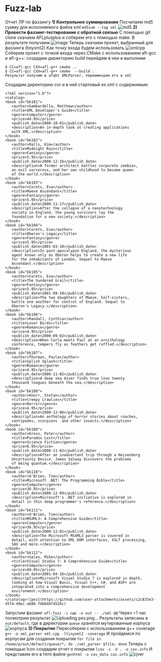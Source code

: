 # Fuzz-lab
Отчет ЛР по фаззингу
**1) Контрольное суммирование**
   Посчитаем md5 сумму для исполняемого файла xml
   `md5sum --tag xml`
   ![md5](https://github.com/user-attachments/assets/8de4e26f-20c2-4e62-a79f-c7651ba1eec0)
**2) Провести фаззинг-тестирование с обратной связью**
   С помощью git clone скачаем AFLplusplus и соберем его с помощью make. В результате получаем
   ![image](https://github.com/user-attachments/assets/2eeab0e5-a6ff-499f-9b05-18e56045e911)
   Теперь скачаем проект, выбранный для фаззинга (tinyxml2)
   Как точку входа будем использовать 
   ![xmlcpp](https://github.com/user-attachments/assets/844a5f98-782d-4ba8-9a9d-3080f0bf794a)
   Соберем проект с точкой входа через CMake с использованием afl-gcc и afl-g++: создадим директорию build перейдем в нее и выполним
   ```
   $ CC=afl-gcc CXX=afl-g++ cmake .. 
   $ CC=afl-gcc CXX=afl-g++ cmake  --build .
   Результат получим в afqkt XMLParser, переименуем его в xml
```
   Cоздадим директорию cor и в ней стартовый ex.xml с содержимым:
   ```
   <?xml version="1.0"?>
<catalog>
   <book id="bk101">
      <author>Gambardella, Matthew</author>
      <title>XML Developer's Guide</title>
      <genre>Computer</genre>
      <price>44.95</price>
      <publish_date>2000-10-01</publish_date>
      <description>An in-depth look at creating applications 
      with XML.</description>
   </book>
   <book id="bk102">
      <author>Ralls, Kim</author>
      <title>Midnight Rain</title>
      <genre>Fantasy</genre>
      <price>5.95</price>
      <publish_date>2000-12-16</publish_date>
      <description>A former architect battles corporate zombies, 
      an evil sorceress, and her own childhood to become queen 
      of the world.</description>
   </book>
   <book id="bk103">
      <author>Corets, Eva</author>
      <title>Maeve Ascendant</title>
      <genre>Fantasy</genre>
      <price>5.95</price>
      <publish_date>2000-11-17</publish_date>
      <description>After the collapse of a nanotechnology 
      society in England, the young survivors lay the 
      foundation for a new society.</description>
   </book>
   <book id="bk104">
      <author>Corets, Eva</author>
      <title>Oberon's Legacy</title>
      <genre>Fantasy</genre>
      <price>5.95</price>
      <publish_date>2001-03-10</publish_date>
      <description>In post-apocalypse England, the mysterious 
      agent known only as Oberon helps to create a new life 
      for the inhabitants of London. Sequel to Maeve 
      Ascendant.</description>
   </book>
   <book id="bk105">
      <author>Corets, Eva</author>
      <title>The Sundered Grail</title>
      <genre>Fantasy</genre>
      <price>5.95</price>
      <publish_date>2001-09-10</publish_date>
      <description>The two daughters of Maeve, half-sisters, 
      battle one another for control of England. Sequel to 
      Oberon's Legacy.</description>
   </book>
   <book id="bk106">
      <author>Randall, Cynthia</author>
      <title>Lover Birds</title>
      <genre>Romance</genre>
      <price>4.95</price>
      <publish_date>2000-09-02</publish_date>
      <description>When Carla meets Paul at an ornithology 
      conference, tempers fly as feathers get ruffled.</description>
   </book>
   <book id="bk107">
      <author>Thurman, Paula</author>
      <title>Splish Splash</title>
      <genre>Romance</genre>
      <price>4.95</price>
      <publish_date>2000-11-02</publish_date>
      <description>A deep sea diver finds true love twenty 
      thousand leagues beneath the sea.</description>
   </book>
   <book id="bk108">
      <author>Knorr, Stefan</author>
      <title>Creepy Crawlies</title>
      <genre>Horror</genre>
      <price>4.95</price>
      <publish_date>2000-12-06</publish_date>
      <description>An anthology of horror stories about roaches,
      centipedes, scorpions  and other insects.</description>
   </book>
   <book id="bk109">
      <author>Kress, Peter</author>
      <title>Paradox Lost</title>
      <genre>Science Fiction</genre>
      <price>6.95</price>
      <publish_date>2000-11-02</publish_date>
      <description>After an inadvertant trip through a Heisenberg
      Uncertainty Device, James Salway discovers the problems 
      of being quantum.</description>
   </book>
   <book id="bk110">
      <author>O'Brien, Tim</author>
      <title>Microsoft .NET: The Programming Bible</title>
      <genre>Computer</genre>
      <price>36.95</price>
      <publish_date>2000-12-09</publish_date>
      <description>Microsoft's .NET initiative is explored in 
      detail in this deep programmer's reference.</description>
   </book>
   <book id="bk111">
      <author>O'Brien, Tim</author>
      <title>MSXML3: A Comprehensive Guide</title>
      <genre>Computer</genre>
      <price>36.95</price>
      <publish_date>2000-12-01</publish_date>
      <description>The Microsoft MSXML3 parser is covered in 
      detail, with attention to XML DOM interfaces, XSLT processing, 
      SAX and more.</description>
   </book>
   <book id="bk112">
      <author>Galos, Mike</author>
      <title>Visual Studio 7: A Comprehensive Guide</title>
      <genre>Computer</genre>
      <price>49.95</price>
      <publish_date>2001-04-16</publish_date>
      <description>Microsoft Visual Studio 7 is explored in depth,
      looking at how Visual Basic, Visual C++, C#, and ASP+ are 
      integrated into a comprehensive development 
      environment.</description>
   </book>
</catalog>![рез](https://github.com/user-attachments/assets/c2c833e3-45f4-49ec-a686-f4bb48f4526c)

```
Запустим фаззинг 
`afl-fuzz -i сщк -o out -- ./xml @@`
Через ~1 час посмотрим результат
![Uploading рез.png…]()
Результаты записаны в `out/default`, где в директории `queue` хранятся мутированные корпуса 
![корпуса](https://github.com/user-attachments/assets/10f0b6c6-eb89-4340-b192-99543be433a6)
**3) Покрытие**
Пересоберем с использованием g++ coverage `g++ -o xml_parser xml.cpp -ltinyxml2 -coverage`
И пройдемся по корпусам для создания покрытия `for file in /home/p/out/default/queue/*; do ./xml_parser $file; done`
Теперь с помощью lcov создадим отчет о покрытии `lcov -c -d . -o cov.info`
И представим его в html файле `genhtml -o cov_data cov.info` 
![cjver](https://github.com/user-attachments/assets/0bf79721-9c6b-47a3-924c-2972081900c7)



